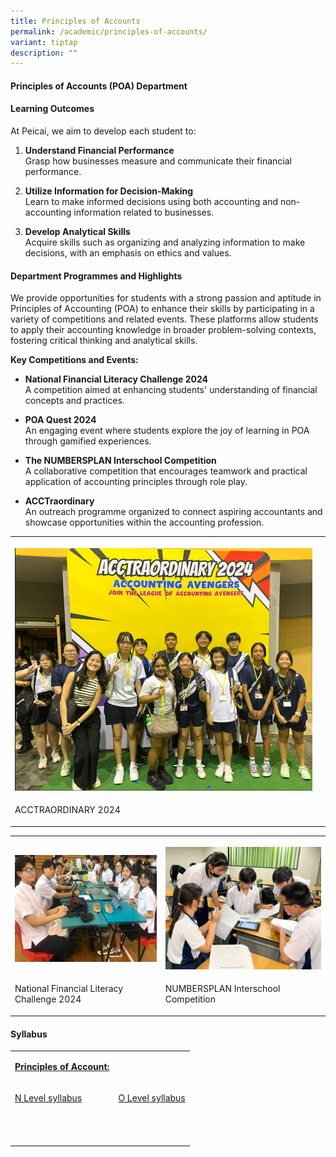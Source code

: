 ```yaml
---
title: Principles of Accounts
permalink: /academic/principles-of-accounts/
variant: tiptap
description: ""
---
```

<h4><strong>Principles of Accounts (POA) Department</strong></h4>
<h4><strong>Learning Outcomes</strong></h4>
<p>At Peicai, we aim to develop each student to:</p>
<ol data-tight="true" class="tight">
<li>
<p><strong>Understand Financial Performance</strong>
<br>Grasp how businesses measure and communicate their financial performance.</p>
</li>
<li>
<p><strong>Utilize Information for Decision-Making</strong>
<br>Learn to make informed decisions using both accounting and non-accounting
information related to businesses.</p>
</li>
<li>
<p><strong>Develop Analytical Skills</strong>
<br>Acquire skills such as organizing and analyzing information to make decisions,
with an emphasis on ethics and values.</p>
</li>
</ol>
<h4><strong>Department Programmes and Highlights</strong></h4>
<p>We provide opportunities for students with a strong passion and aptitude
in Principles of Accounting (POA) to enhance their skills by participating
in a variety of competitions and related events. These platforms allow
students to apply their accounting knowledge in broader problem-solving
contexts, fostering critical thinking and analytical skills.</p>
<p><strong>Key Competitions and Events:</strong>
</p>
<ul data-tight="true" class="tight">
<li>
<p><strong>National Financial Literacy Challenge 2024</strong>
<br>A competition aimed at enhancing students' understanding of financial
concepts and practices.</p>
</li>
<li>
<p><strong>POA Quest 2024</strong>
<br>An engaging event where students explore the joy of learning in POA through
gamified experiences.</p>
</li>
<li>
<p><strong>The NUMBERSPLAN Interschool Competition</strong>
<br>A collaborative competition that encourages teamwork and practical application
of accounting principles through role play.</p>
</li>
<li>
<p><strong>ACCTraordinary</strong>
<br>An outreach programme organized to connect aspiring accountants and showcase
opportunities within the accounting profession.</p>
</li>
</ul>
<table style="minWidth: 50px">
<colgroup>
<col>
<col>
</colgroup>
<tbody>
<tr>
<th rowspan="1" colspan="1">
<p></p>
<div class="isomer-image-wrapper">
<img style="width: 100%" height="auto" width="100%" alt="Acctraordinary 2024 img 8" src="/images/Academic/Acctraordinary_2024_img_8.jpg">
</div>
</th>
<th rowspan="1" colspan="1">
<p></p>
</th>
</tr>
<tr>
<td rowspan="1" colspan="1">
<p>ACCTRAORDINARY 2024</p>
</td>
<td rowspan="1" colspan="1">
<p></p>
</td>
</tr>
</tbody>
</table>
<table style="minWidth: 50px">
<colgroup>
<col>
<col>
</colgroup>
<tbody>
<tr>
<th rowspan="1" colspan="1">
<p></p>
<div class="isomer-image-wrapper">
<img style="width: 100%" height="auto" width="100%" alt="National Financial Literacy Challenge 2024" src="/images/Academic/National_Financial_Literacy_Challenge_img9.jpg">
</div>
</th>
<th rowspan="1" colspan="1">
<p></p>
<div class="isomer-image-wrapper">
<img style="width: 100%" height="auto" width="100%" alt="NUMBERSPLAN Interschool Competition" src="/images/Academic/NUMBERSPLAN_Interschool_Competition_imp10.jpg">
</div>
</th>
</tr>
<tr>
<td rowspan="1" colspan="1">
<p>National Financial Literacy Challenge 2024</p>
</td>
<td rowspan="1" colspan="1">
<p>NUMBERSPLAN Interschool Competition</p>
</td>
</tr>
</tbody>
</table>
<h4><strong>Syllabus</strong></h4>
<table style="minWidth: 50px">
<colgroup>
<col>
<col>
</colgroup>
<tbody>
<tr>
<td rowspan="1" colspan="1">
<p><strong><u>Principles of Account:</u></strong>
</p>
</td>
<td rowspan="1" colspan="1">
<p></p>
</td>
</tr>
<tr>
<td rowspan="1" colspan="1">
<p><a href="https://www.seab.gov.sg/docs/default-source/national-examinations/syllabus/nlevel/2024syllabus/7086_y24_sy.pdf" rel="noopener noreferrer nofollow" target="_blank">N Level syllabus</a>
</p>
</td>
<td rowspan="1" colspan="1">
<p><a href="https://www.seab.gov.sg/docs/default-source/national-examinations/syllabus/olevel/2024syllabus/7087_y24_sy.pdf" rel="noopener noreferrer nofollow" target="_blank">O Level syllabus</a>
</p>
</td>
</tr>
<tr>
<td rowspan="1" colspan="1">
<p>&nbsp;</p>
</td>
<td rowspan="1" colspan="1">
<p></p>
</td>
</tr>
</tbody>
</table>
<p></p>
